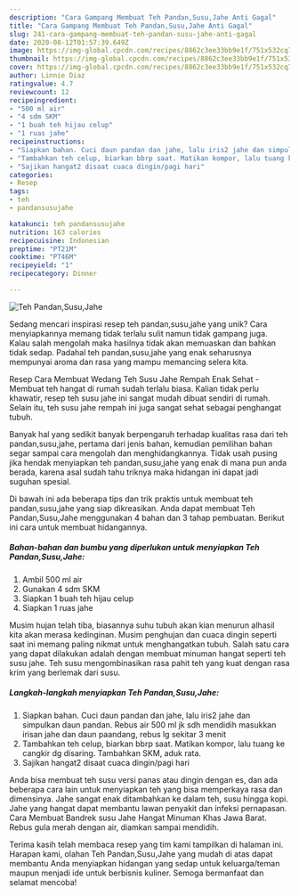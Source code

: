 ```yaml
---
description: "Cara Gampang Membuat Teh Pandan,Susu,Jahe Anti Gagal"
title: "Cara Gampang Membuat Teh Pandan,Susu,Jahe Anti Gagal"
slug: 241-cara-gampang-membuat-teh-pandan-susu-jahe-anti-gagal
date: 2020-08-12T01:57:39.649Z
image: https://img-global.cpcdn.com/recipes/8862c3ee33bb9e1f/751x532cq70/teh-pandansusujahe-foto-resep-utama.jpg
thumbnail: https://img-global.cpcdn.com/recipes/8862c3ee33bb9e1f/751x532cq70/teh-pandansusujahe-foto-resep-utama.jpg
cover: https://img-global.cpcdn.com/recipes/8862c3ee33bb9e1f/751x532cq70/teh-pandansusujahe-foto-resep-utama.jpg
author: Linnie Diaz
ratingvalue: 4.7
reviewcount: 12
recipeingredient:
- "500 ml air"
- "4 sdm SKM"
- "1 buah teh hijau celup"
- "1 ruas jahe"
recipeinstructions:
- "Siapkan bahan. Cuci daun pandan dan jahe, lalu iris2 jahe dan simpulkan daun pandan. Rebus air 500 ml jk sdh mendidih masukkan irisan jahe dan daun paandang, rebus lg sekitar 3 menit"
- "Tambahkan teh celup, biarkan bbrp saat. Matikan kompor, lalu tuang ke cangkir dg disaring. Tambahkan SKM, aduk rata."
- "Sajikan hangat2 disaat cuaca dingin/pagi hari"
categories:
- Resep
tags:
- teh
- pandansusujahe

katakunci: teh pandansusujahe 
nutrition: 163 calories
recipecuisine: Indonesian
preptime: "PT21M"
cooktime: "PT46M"
recipeyield: "1"
recipecategory: Dinner

---
```



![Teh Pandan,Susu,Jahe](https://img-global.cpcdn.com/recipes/8862c3ee33bb9e1f/751x532cq70/teh-pandansusujahe-foto-resep-utama.jpg)

Sedang mencari inspirasi resep teh pandan,susu,jahe yang unik? Cara menyiapkannya memang tidak terlalu sulit namun tidak gampang juga. Kalau salah mengolah maka hasilnya tidak akan memuaskan dan bahkan tidak sedap. Padahal teh pandan,susu,jahe yang enak seharusnya mempunyai aroma dan rasa yang mampu memancing selera kita.

Resep Cara Membuat Wedang Teh Susu Jahe Rempah Enak Sehat - Membuat teh hangat di rumah sudah terlalu biasa. Kalian tidak perlu khawatir, resep teh susu jahe ini sangat mudah dibuat sendiri di rumah. Selain itu, teh susu jahe rempah ini juga sangat sehat sebagai penghangat tubuh.

Banyak hal yang sedikit banyak berpengaruh terhadap kualitas rasa dari teh pandan,susu,jahe, pertama dari jenis bahan, kemudian pemilihan bahan segar sampai cara mengolah dan menghidangkannya. Tidak usah pusing jika hendak menyiapkan teh pandan,susu,jahe yang enak di mana pun anda berada, karena asal sudah tahu triknya maka hidangan ini dapat jadi suguhan spesial.


Di bawah ini ada beberapa tips dan trik praktis untuk membuat teh pandan,susu,jahe yang siap dikreasikan. Anda dapat membuat Teh Pandan,Susu,Jahe menggunakan 4 bahan dan 3 tahap pembuatan. Berikut ini cara untuk membuat hidangannya.

<!--inarticleads1-->

##### Bahan-bahan dan bumbu yang diperlukan untuk menyiapkan Teh Pandan,Susu,Jahe:

1. Ambil 500 ml air
1. Gunakan 4 sdm SKM
1. Siapkan 1 buah teh hijau celup
1. Siapkan 1 ruas jahe


Musim hujan telah tiba, biasannya suhu tubuh akan kian menurun alhasil kita akan merasa kedinginan. Musim penghujan dan cuaca dingin seperti saat ini memang paling nikmat untuk menghangatkan tubuh. Salah satu cara yang dapat dilakukan adalah dengan membuat minuman hangat seperti teh susu jahe. Teh susu mengombinasikan rasa pahit teh yang kuat dengan rasa krim yang berlemak dari susu. 

<!--inarticleads2-->

##### Langkah-langkah menyiapkan Teh Pandan,Susu,Jahe:

1. Siapkan bahan. Cuci daun pandan dan jahe, lalu iris2 jahe dan simpulkan daun pandan. Rebus air 500 ml jk sdh mendidih masukkan irisan jahe dan daun paandang, rebus lg sekitar 3 menit
1. Tambahkan teh celup, biarkan bbrp saat. Matikan kompor, lalu tuang ke cangkir dg disaring. Tambahkan SKM, aduk rata.
1. Sajikan hangat2 disaat cuaca dingin/pagi hari


Anda bisa membuat teh susu versi panas atau dingin dengan es, dan ada beberapa cara lain untuk menyiapkan teh yang bisa memperkaya rasa dan dimensinya. Jahe sangat enak ditambahkan ke dalam teh, susu hingga kopi. Jahe yang hangat dapat membantu lawan penyakit dan infeksi pernapasan. Cara Membuat Bandrek susu Jahe Hangat Minuman Khas Jawa Barat. Rebus gula merah dengan air, diamkan sampai mendidih. 

Terima kasih telah membaca resep yang tim kami tampilkan di halaman ini. Harapan kami, olahan Teh Pandan,Susu,Jahe yang mudah di atas dapat membantu Anda menyiapkan hidangan yang sedap untuk keluarga/teman maupun menjadi ide untuk berbisnis kuliner. Semoga bermanfaat dan selamat mencoba!
